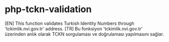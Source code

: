 # php-tckn-validation
[EN] This function validates Turkish Identity Numbers through 'tckimlik.nvi.gov.tr' address.
[TR] Bu fonksiyon 'tckimlik.nvi.gov.tr' üzerinden anlık olarak TCKN sorgulaması ve doğrulaması yapılmasını sağlar.
